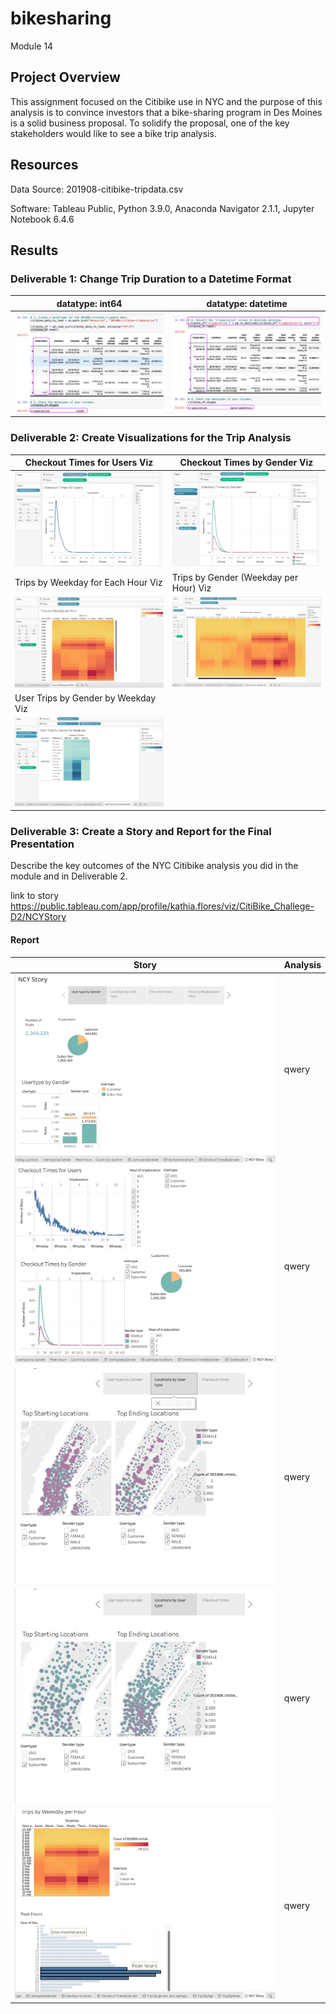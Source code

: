 # bikesharing
Module 14

## Project Overview
This assignment focused on the Citibike use in NYC and the purpose of this analysis is to convince investors that a bike-sharing program in Des Moines is a solid business proposal. To solidify the proposal, one of the key stakeholders would like to see a bike trip analysis.

## Resources
Data Source: 201908-citibike-tripdata.csv

Software: Tableau Public, Python 3.9.0, Anaconda Navigator 2.1.1, Jupyter Notebook 6.4.6

## Results
### Deliverable 1: Change Trip Duration to a Datetime Format
| datatype: int64 | datatype: datetime |
| --- | --- |
| <img src="/Resources/img1.png"> | <img src="/Resources/img2.png"> | 


### Deliverable 2: Create Visualizations for the Trip Analysis
| Checkout Times for Users Viz | Checkout Times by Gender Viz |
| --- | --- |
| <img src="/Resources/img3.png"> | <img src="/Resources/img4.png"> | 
| Trips by Weekday for Each Hour Viz | Trips by Gender (Weekday per Hour) Viz |
| <img src="/Resources/img5.png"> | <img src="/Resources/img6.png"> | 
| User Trips by Gender by Weekday Viz |  |
| <img src="/Resources/img7.png"> |  |


### Deliverable 3: Create a Story and Report for the Final Presentation
Describe the key outcomes of the NYC Citibike analysis you did in the module and in Deliverable 2.

link to story
https://public.tableau.com/app/profile/kathia.flores/viz/CitiBike_Challege-D2/NCYStory

#### Report
| Story | Analysis |
| --- | --- |
| <img src="/Resources/img8.png"> | qwery | 
| <img src="/Resources/img9.png"> | qwery |
| <img src="/Resources/img10.png"> | qwery | 
| <img src="/Resources/img11.png"> | qwery |
| <img src="/Resources/img12.png"> | qwery |

